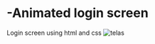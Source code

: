 # -Animated login screen
Login screen using html and css
![telas](https://user-images.githubusercontent.com/109891551/228898339-daee0e4c-6487-4e62-8af0-85e3dd73d150.png)

